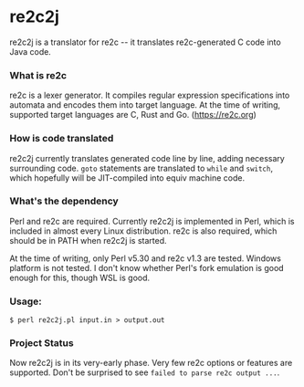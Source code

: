 # re2c2j

re2c2j is a translator for re2c -- it translates re2c-generated C code into Java code.

### What is re2c

re2c is a lexer generator. It compiles regular expression specifications into automata and encodes them into target language. At the time of writing, supported target languages are C, Rust and Go. (https://re2c.org)

### How is code translated

re2c2j currently translates generated code line by line, adding necessary surrounding code.
`goto` statements are translated to `while` and `switch`, which hopefully will be JIT-compiled into equiv machine code.

### What's the dependency

Perl and re2c are required.
Currently re2c2j is implemented in Perl, which is included in almost every Linux distribution.
re2c is also required, which should be in PATH when re2c2j is started.

At the time of writing, only Perl v5.30 and re2c v1.3 are tested.
Windows platform is not tested. I don't know whether Perl's fork emulation is good enough for this, though WSL is good.

### Usage:
```
$ perl re2c2j.pl input.in > output.out
```

### Project Status
Now re2c2j is in its very-early phase.
Very few re2c options or features are supported.
Don't be surprised to see `failed to parse re2c output ...`.
